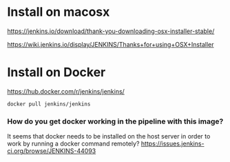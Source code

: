 # Install on macosx

https://jenkins.io/download/thank-you-downloading-osx-installer-stable/

https://wiki.jenkins.io/display/JENKINS/Thanks+for+using+OSX+Installer

# Install on Docker

https://hub.docker.com/r/jenkins/jenkins/

    docker pull jenkins/jenkins
    
### How do you get docker working in the pipeline with this image? 
   
It seems that docker needs to be installed on the host server in order to work by running a docker command remotely? https://issues.jenkins-ci.org/browse/JENKINS-44093 
